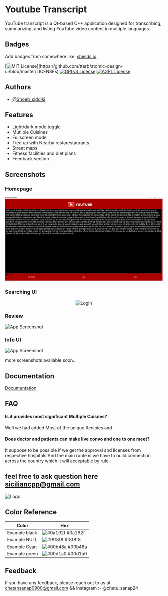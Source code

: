 # Youtube Transcript

YouTube transcript is a Qt-based C++ application designed for transcribing, summarizing, and listing YouTube video content in multiple languages.

## Badges

Add badges from somewhere like: [shields.io](https://shields.io/)

[![MIT License](https://img.shields.io/apm/l/atomic-design-ui.svg?)](https://github.com/tterb/atomic-design-ui/blob/master/LICENSEs)
[![GPLv3 License](https://img.shields.io/badge/License-GPL%20v3-yellow.svg)](https://opensource.org/licenses/)
[![AGPL License](https://img.shields.io/badge/license-AGPL-blue.svg)](http://www.gnu.org/licenses/agpl-3.0)


## Authors

- [@Shoeb_siddiki ](https://www.github.com/shoeb-siddiqui)


## Features

- Light/dark mode toggle
- Mutliple Cuisines
- Fullscreen mode
- Tied up with Nearby restarestaurants 
- Street maps
- Fitness facilities and diet plans
- Feedback section


## Screenshots
### Homepage
![Youtube-Transcript](Youtube_transcript/Image/hindi.png)

### Searching UI
<p align="center">
  <img src="https://github.com/tacticalyash/pract/blob/main/assets/homepage_chefverse_pn.png)" alt="Login">
</p>


### Review 
![App Screenshot](assets/review_chefverse_pn.png)

### Info UI
![App Screenshot](assetsingredients_chefverse_pn.png)

more screenshots available soon..



## Documentation

[Documentation](https://linktodocumentation)


## FAQ

#### Is it provides most significant Multiple Cuisnes? 

Well we had added Most of the unique Recipies and 

#### Does doctor and patients can make live convo and one to one meet?

It suppose to be possible if we get the approval and licenses from respective hospitals.And the main route is we have to build connection across the country which it will acceptable by rule.

## feel free to ask question here siciliancpp@gmail.com


![Logo](https://github.com/tacticalyash/pract/blob/main/assets/screenshots/su_login.png)


## Color Reference

| Color             | Hex                                                                |
| ----------------- | ------------------------------------------------------------------ |
| Example black | ![#0a192f](https://via.placeholder.com/10/0a192f?text=+) #0a192f |
| Example NULL | ![#f8f8f8](https://via.placeholder.com/10/f8f8f8?text=+) #f8f8f8 |
| Example Cyan | ![#00b48a](https://via.placeholder.com/10/00b48a?text=+) #00b48a |
| Example green | ![#00d1a0](https://via.placeholder.com/10/00b48a?text=+) #00d1a0 |


## Feedback

If you have any feedback, please reach out to us at chetansanap0900@gmail.com && instagram :- @chetu_sanap24
